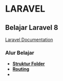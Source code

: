 # LARAVEL

## Belajar Laravel 8

[Laravel Documentation](https://laravel.com/docs/8.x)

### Alur Belajar

- **[Struktur Folder]()**
- **[Routing]()**
- **[]()**
